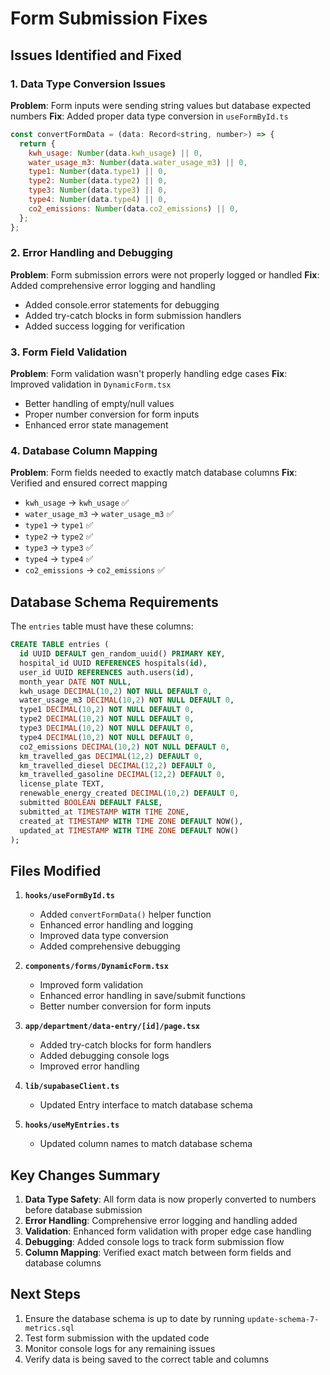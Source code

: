# Form Submission Fixes

## Issues Identified and Fixed

### 1. Data Type Conversion Issues

**Problem**: Form inputs were sending string values but database expected numbers
**Fix**: Added proper data type conversion in `useFormById.ts`

```javascript
const convertFormData = (data: Record<string, number>) => {
  return {
    kwh_usage: Number(data.kwh_usage) || 0,
    water_usage_m3: Number(data.water_usage_m3) || 0,
    type1: Number(data.type1) || 0,
    type2: Number(data.type2) || 0,
    type3: Number(data.type3) || 0,
    type4: Number(data.type4) || 0,
    co2_emissions: Number(data.co2_emissions) || 0,
  };
};
```

### 2. Error Handling and Debugging

**Problem**: Form submission errors were not properly logged or handled
**Fix**: Added comprehensive error logging and handling

- Added console.error statements for debugging
- Added try-catch blocks in form submission handlers
- Added success logging for verification

### 3. Form Field Validation

**Problem**: Form validation wasn't properly handling edge cases
**Fix**: Improved validation in `DynamicForm.tsx`

- Better handling of empty/null values
- Proper number conversion for form inputs
- Enhanced error state management

### 4. Database Column Mapping

**Problem**: Form fields needed to exactly match database columns
**Fix**: Verified and ensured correct mapping

- `kwh_usage` → `kwh_usage` ✅
- `water_usage_m3` → `water_usage_m3` ✅
- `type1` → `type1` ✅
- `type2` → `type2` ✅
- `type3` → `type3` ✅
- `type4` → `type4` ✅
- `co2_emissions` → `co2_emissions` ✅

## Database Schema Requirements

The `entries` table must have these columns:

```sql
CREATE TABLE entries (
  id UUID DEFAULT gen_random_uuid() PRIMARY KEY,
  hospital_id UUID REFERENCES hospitals(id),
  user_id UUID REFERENCES auth.users(id),
  month_year DATE NOT NULL,
  kwh_usage DECIMAL(10,2) NOT NULL DEFAULT 0,
  water_usage_m3 DECIMAL(10,2) NOT NULL DEFAULT 0,
  type1 DECIMAL(10,2) NOT NULL DEFAULT 0,
  type2 DECIMAL(10,2) NOT NULL DEFAULT 0,
  type3 DECIMAL(10,2) NOT NULL DEFAULT 0,
  type4 DECIMAL(10,2) NOT NULL DEFAULT 0,
  co2_emissions DECIMAL(10,2) NOT NULL DEFAULT 0,
  km_travelled_gas DECIMAL(12,2) DEFAULT 0,
  km_travelled_diesel DECIMAL(12,2) DEFAULT 0,
  km_travelled_gasoline DECIMAL(12,2) DEFAULT 0,
  license_plate TEXT,
  renewable_energy_created DECIMAL(10,2) DEFAULT 0,
  submitted BOOLEAN DEFAULT FALSE,
  submitted_at TIMESTAMP WITH TIME ZONE,
  created_at TIMESTAMP WITH TIME ZONE DEFAULT NOW(),
  updated_at TIMESTAMP WITH TIME ZONE DEFAULT NOW()
);
```

## Files Modified

1. **`hooks/useFormById.ts`**

   - Added `convertFormData()` helper function
   - Enhanced error handling and logging
   - Improved data type conversion
   - Added comprehensive debugging

2. **`components/forms/DynamicForm.tsx`**

   - Improved form validation
   - Enhanced error handling in save/submit functions
   - Better number conversion for form inputs

3. **`app/department/data-entry/[id]/page.tsx`**

   - Added try-catch blocks for form handlers
   - Added debugging console logs
   - Improved error handling

4. **`lib/supabaseClient.ts`**

   - Updated Entry interface to match database schema

5. **`hooks/useMyEntries.ts`**
   - Updated column names to match database schema

## Key Changes Summary

1. **Data Type Safety**: All form data is now properly converted to numbers before database submission
2. **Error Handling**: Comprehensive error logging and handling added
3. **Validation**: Enhanced form validation with proper edge case handling
4. **Debugging**: Added console logs to track form submission flow
5. **Column Mapping**: Verified exact match between form fields and database columns

## Next Steps

1. Ensure the database schema is up to date by running `update-schema-7-metrics.sql`
2. Test form submission with the updated code
3. Monitor console logs for any remaining issues
4. Verify data is being saved to the correct table and columns
